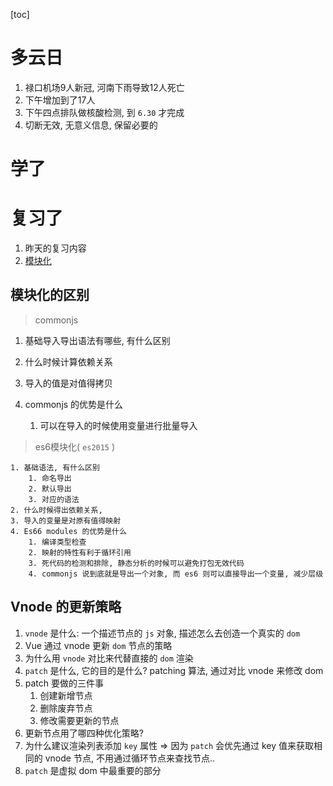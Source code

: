 [toc]

# 多云日

1. 禄口机场9人新冠, 河南下雨导致12人死亡
2. 下午增加到了17人
3. 下午四点排队做核酸检测, 到 `6.30` 才完成
4. 切断无效, 无意义信息, 保留必要的



# 学了



# 复习了

1. 昨天的复习内容
2. [模块化](#模块化的区别)

## 模块化的区别

> commonjs

1. 基础导入导出语法有哪些, 有什么区别

2. 什么时候计算依赖关系

3. 导入的值是对值得拷贝

4. commonjs 的优势是什么

   1. 可以在导入的时候使用变量进行批量导入

   



> es6模块化( `es2015` )

 	1. 基础语法, 有什么区别
      	1. 命名导出
      	2. 默认导出
      	3. 对应的语法
 	2. 什么时候得出依赖关系,
 	3. 导入的变量是对原有值得映射
 	4. Es66 modules 的优势是什么
      	1. 编译类型检查
      	2. 映射的特性有利于循环引用
      	3. 死代码的检测和排除, 静态分析的时候可以避免打包无效代码
      	4. commonjs 说到底就是导出一个对象, 而 es6 则可以直接导出一个变量, 减少层级

## Vnode 的更新策略

1. `vnode` 是什么: 一个描述节点的 `js` 对象, 描述怎么去创造一个真实的 `dom`
2. Vue 通过 vnode 更新 `dom` 节点的策略
3. 为什么用 `vnode` 对比来代替直接的 `dom` 渲染
4. `patch` 是什么, 它的目的是什么? patching 算法, 通过对比 vnode 来修改 dom
5. patch 要做的三件事
   1. 创建新增节点
   2. 删除废弃节点
   3. 修改需要更新的节点
6. 更新节点用了哪四种优化策略? 
7. 为什么建议渲染列表添加 `key` 属性 => 因为 `patch` 会优先通过 key 值来获取相同的 vnode 节点, 不用通过循环节点来查找节点..
8. `patch` 是虚拟 dom 中最重要的部分